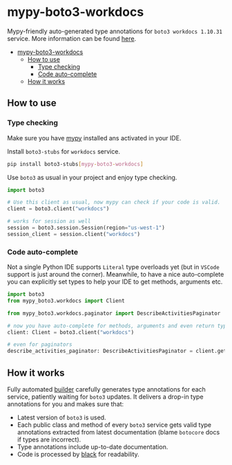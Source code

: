 # mypy-boto3-workdocs

Mypy-friendly auto-generated type annotations for `boto3 workdocs 1.10.31` service.
More information can be found [here](https://github.com/vemel/mypy_boto3).

- [mypy-boto3-workdocs](#mypy-boto3-workdocs)
  - [How to use](#how-to-use)
    - [Type checking](#type-checking)
    - [Code auto-complete](#code-auto-complete)
  - [How it works](#how-it-works)

## How to use

### Type checking

Make sure you have [mypy](https://github.com/python/mypy) installed ans activated in your IDE.

Install `boto3-stubs` for `workdocs` service.

```bash
pip install boto3-stubs[mypy-boto3-workdocs]
```

Use `boto3` as usual in your project and enjoy type checking.

```python
import boto3

# Use this client as usual, now mypy can check if your code is valid.
client = boto3.client("workdocs")

# works for session as well
session = boto3.session.Session(region="us-west-1")
session_client = session.client("workdocs")

```

### Code auto-complete

Not a single Python IDE supports `Literal` type overloads yet (but in `VSCode` support is just around the corner).
Meanwhile, to have a nice auto-complete you can explicitly set types to help your IDE to get methods, arguments etc.

```python
import boto3
from mypy_boto3.workdocs import Client

from mypy_boto3.workdocs.paginator import DescribeActivitiesPaginator

# now you have auto-complete for methods, arguments and even return types
client: Client = boto3.client("workdocs")

# even for paginators
describe_activities_paginator: DescribeActivitiesPaginator = client.get_paginator("describe_activities")
```

## How it works

Fully automated [builder](https://github.com/vemel/mypy_boto3) carefully generates
type annotations for each service, patiently waiting for `boto3` updates. It delivers
a drop-in type annotations for you and makes sure that:

- Latest version of `boto3` is used.
- Each public class and method of every `boto3` service gets valid type annotations
  extracted from latest documentation (blame `botocore` docs if types are incorrect).
- Type annotations include up-to-date documentation.
- Code is processed by [black](https://github.com/psf/black) for readability.